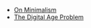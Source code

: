 
- [On Minimalism](./_posts/2025-03-09-on-minimalism.md)
- [The Digital Age Problem](./_posts/2025-02-15-the-digital-age-problem.md)
